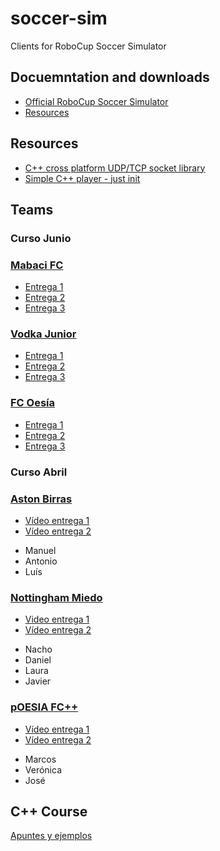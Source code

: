 # soccer-sim
Clients for RoboCup Soccer Simulator

## Docuemntation and downloads

 - [Official RoboCup Soccer Simulator](https://rcsoccersim.github.io/)
 - [Resources](https://github.com/rcsoccersim/)

## Resources
  * [C++ cross platform UDP/TCP socket library](https://github.com/andreacasalino/Minimal-Socket)
  * [Simple C++ player - just init](./player/)

## Teams


### Curso Junio

### [Mabaci FC](https://github.com/theDn2000/TB.git)

  * [Entrega 1](https://youtu.be/-Q6tBKK7FWM)
  * [Entrega 2](https://www.youtube.com/watch?v=2dPoTSkXglE)
  * [Entrega 3](https://www.youtube.com/watch?v=WW2VjgMW_Rk)

### [Vodka Junior](https://github.com/antonsouto/RoboCup)
  * [Entrega 1](https://www.youtube.com/watch?v=_vmM50ikIMw)
  * [Entrega 2](https://www.youtube.com/watch?v=uvWAVy6LjdQ)
  * [Entrega 3](https://www.youtube.com/watch?v=H4AYE0U0pqw)

### [FC Oesía](https://github.com/andriana2/FC_Oesia)
  * [Entrega 1](https://youtu.be/4RjC6QyC7q8)
  * [Entrega 2](https://youtu.be/f-2Kgo2raDM?si=GUTLZu8N94sT-041)
  * [Entrega 3](https://www.youtube.com/watch?v=Tzo-u01p2M0)




### Curso Abril

### [Aston Birras](https://github.com/manumorales98/robocup)

  * [Vídeo entrega 1](https://www.youtube.com/watch?v=8vt_QR-CHFo)
  * [Vídeo entrega 2](https://www.youtube.com/watch?v=OzB2HugwDEM)

 - Manuel
 - Antonio
 - Luís

### [Nottingham Miedo](https://github.com/NachoGarciaGodin/RoboCup-Equipo2)

  * [Video entrega 1](https://youtu.be/3fuRao7tuGI )
  * [Vídeo entrega 2](https://www.youtube.com/watch?v=uIfhe0E4dRY)

 - Nacho
 - Daniel
 - Laura
 - Javier

### [pOESIA FC++](https://github.com/veroxandra/NewRoboCup)

  * [Vídeo entrega 1](https://www.youtube.com/watch?v=EZj3Ui9sVZA)
  * [Vídeo entrega 2](https://youtu.be/WoG46Dlhj4k)

 - Marcos
 - Verónica
 - José

## C++ Course

[Apuntes y ejemplos](https://github.com/avalero/curso-cpp)
